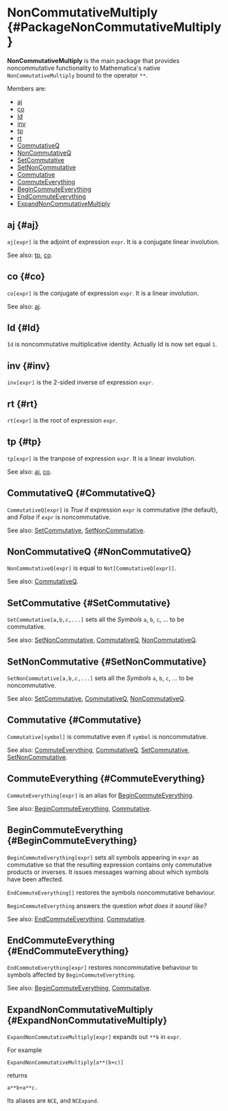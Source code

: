 # NonCommutativeMultiply {#PackageNonCommutativeMultiply}

**NonCommutativeMultiply** is the main package that provides noncommutative functionality to Mathematica's native `NonCommutativeMultiply` bound to the operator `**`.

Members are:

* [aj](#aj)
* [co](#co)
* [Id](#Id)
* [inv](#inv)
* [tp](#tp)
* [rt](#rt)
* [CommutativeQ](#CommutativeQ)
* [NonCommutativeQ](#NonCommutativeQ)
* [SetCommutative](#SetCommutative)
* [SetNonCommutative](#SetNonCommutative)
* [Commutative](#Commutative)
* [CommuteEverything](#CommuteEverything)
* [BeginCommuteEverything](#BeginCommuteEverything)
* [EndCommuteEverything](#EndCommuteEverything)
* [ExpandNonCommutativeMultiply](#ExpandNonCommutativeMultiply)

## aj {#aj}

`aj[expr]` is the adjoint of expression `expr`. It is a conjugate linear involution.

See also:
[tp](#tp), [co](#co).

## co {#co}

`co[expr]` is the conjugate of expression `expr`. It is a linear involution.

See also:
[aj](#aj).

## Id {#Id}

`Id` is noncommutative multiplicative identity. Actually Id is now set equal `1`.

## inv {#inv}

`inv[expr]` is the 2-sided inverse of expression `expr`.

## rt {#rt}

`rt[expr]` is the root of expression `expr`.

## tp {#tp}

`tp[expr]` is the tranpose of expression `expr`. It is a linear involution.

See also:
[aj](#tp), [co](#co).

## CommutativeQ {#CommutativeQ}

`CommutativeQ[expr]` is *True* if expression `expr` is commutative (the default), and *False* if `expr` is noncommutative.

See also:
[SetCommutative](#SetCommutative), [SetNonCommutative](#SetNonCommutative).

## NonCommutativeQ {#NonCommutativeQ}

`NonCommutativeQ[expr]` is equal to `Not[CommutativeQ[expr]]`.

See also:
[CommutativeQ](#CommutativeQ).

## SetCommutative {#SetCommutative}

`SetCommutative[a,b,c,...]` sets all the *Symbols* `a`, `b`, `c`, ... to be commutative.

See also:
[SetNonCommutative](#SetNonCommutative), [CommutativeQ](#CommutativeQ), [NonCommutativeQ](#NonCommutativeQ).

## SetNonCommutative {#SetNonCommutative}

`SetNonCommutative[a,b,c,...]` sets all the *Symbols* `a`, `b`, `c`, ... to be noncommutative.

See also:
[SetCommutative](#SetCommutative), [CommutativeQ](#CommutativeQ), [NonCommutativeQ](#NonCommutativeQ).

## Commutative {#Commutative}

`Commutative[symbol]` is commutative even if `symbol` is noncommutative.

See also:
[CommuteEverything](#CommuteEverything), [CommutativeQ](#CommutativeQ), [SetCommutative](#SetCommutative), [SetNonCommutative](#SetNonCommutative).

## CommuteEverything {#CommuteEverything}

`CommuteEverything[expr]` is an alias for [BeginCommuteEverything](#BeginCommuteEverything).

See also:
[BeginCommuteEverything](#BeginCommuteEverything), [Commutative](#Commutative).

## BeginCommuteEverything {#BeginCommuteEverything}

`BeginCommuteEverything[expr]` sets all symbols appearing in `expr` as commutative so that the resulting expression contains only commutative products or inverses. It issues messages warning about which symbols have been affected.

`EndCommuteEverything[]` restores the symbols noncommutative behaviour.

`BeginCommuteEverything` answers the question *what does it sound like?*

See also:
[EndCommuteEverything](#EndCommuteEverythning), [Commutative](#Commutative).

## EndCommuteEverything {#EndCommuteEverything}

`EndCommuteEverything[expr]` restores noncommutative behaviour to symbols affected by `BeginCommuteEverything`.

See also:
[BeginCommuteEverything](#BeginCommuteEverythning), [Commutative](#Commutative).

## ExpandNonCommutativeMultiply {#ExpandNonCommutativeMultiply}

`ExpandNonCommutativeMultiply[expr]` expands out `**`s in `expr`.

For example

    ExpandNonCommutativeMultiply[a**(b+c)]

returns

    a**b+a**c.

Its aliases are `NCE`, and `NCExpand`.
